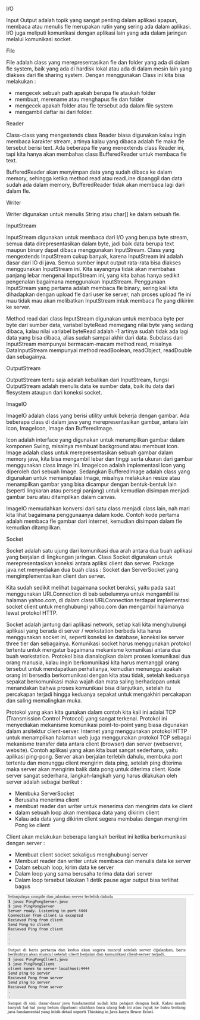 I/O

Input Output adalah topik yang sangat penting dalam aplikasi apapun, membaca atau menulis
fle merupakan rutin yang sering ada dalam aplikasi. I/O juga meliputi komunikasi dengan
aplikasi lain yang ada dalam jaringan melalui komunikasi socket. 

File

File adalah class yang merepresentasikan fle dan folder yang ada di dalam fle system, baik
yang ada di hardisk lokal atau ada di dalam mesin lain yang diakses dari fle sharing system.
Dengan menggunakan Class ini kita bisa melakukan :
- mengecek sebuah path apakah berupa fle ataukah folder 
- membuat, merename atau menghapus fle dan folder 
- mengecek apakah folder atau fle tersebut ada dalam file system 
- mengambil daftar isi dari folder.

Reader

Class-class yang mengextends class Reader biasa digunakan kalau ingin membaca karakter
stream, artinya kalau yang dibaca adalah fle maka fle tersebut berisi text. Ada beberapa fle
yang menextends class Reader ini, tapi kita hanya akan membahas class BufferedReader untuk
membaca fle text.

BufferedReader akan menyimpan data yang sudah dibaca ke dalam memory, sehingga ketika
method read atau readLine dipanggil dan data sudah ada dalam memory, BufferedReader tidak
akan membaca lagi dari dalam fle.

Writer

Writer digunakan untuk menulis String atau char[] ke dalam sebuah fle.

InputStream

InputStream digunakan untuk membaca dari I/O yang berupa byte stream, semua data
direpresentasikan dalam byte, jadi baik data berupa text maupun binary dapat dibaca
menggunakan InputStream.
Class yang mengextends InputStream cukup banyak, karena InputStream ini adalah dasar dari
IO di java. Semua sumber input output rata-rata bisa diakses menggunakan InputStream ini.
Kita sayangnya tidak akan membahas panjang lebar mengenai InputStream ini, yang kita
bahas hanya sedikit pengenalan bagaimana menggunakan InputStream.
Penggunaan InputStream yang pertama adalah membaca fle binary, sering kali kita
dihadapkan dengan upload fle dari user ke server, nah proses upload fle ini mau tidak mau
akan melibatkan InputStream intuk membaca fle yang dikirim ke server.

Method read dari class InputStream digunakan untuk membaca byte per byte dari sumber
data, variabel byteRead memegang nilai byte yang sedang dibaca, kalau nilai variabel
byteRead adalah -1 artinya sudah tidak ada lagi data yang bisa dibaca, alias sudah sampai
akhir dari data. Subclass dari InputStream mempunyai bermacam-macam method read,
misalnya DataInputStream mempunyai method readBoolean, readObject, readDouble dan
sebagainya.

OutputStream

OutputStream tentu saja adalah kebalikan dari InputStream, fungsi OutputStream adalah
menulis data ke sumber data, baik itu data dari flesystem ataupun dari koneksi socket.

ImageIO

ImageIO adalah class yang berisi utility untuk bekerja dengan gambar. Ada beberapa class di
dalam java yang merepresentasikan gambar, antara lain Icon, ImageIcon, Image dan
BufferedImage.

Icon adalah interface yang digunakan untuk menampilkan gambar dalam komponen Swing,
misalnya membuat background atau membuat icon. Image adalah class untuk merepresentasikan
sebuah gambar dalam memory java, kita bisa mengambil lebar dan tinggi serta ukuran dari
gambar menggunakan class Image ini. ImageIcon adalah implementasi Icon yang diperoleh dari
sebuah Image. 
Sedangkan BufferedImage adalah class yang digunakan untuk memanipulasi
Image, misalnya melakukan resize atau menampilkan gambar yang bisa dicampur dengan
bentuk-bentuk lain (seperti lingkaran atau persegi panjang) untuk kemudian disimpan menjadi
gambar baru atau ditampilkan dalam canvas.

ImageIO memudahkan konversi dari satu class menjadi class lain, nah mari kita lihat bagaimana
penggunaanya dalam kode. Contoh kode pertama adalah membaca fle gambar dari internet,
kemudian disimpan dalam fle kemudian ditampilkan.


Socket

Socket adalah satu ujung dari komunikasi dua arah antara dua buah aplikasi yang berjalan di
lingkungan jaringan. Class Socket digunakan untuk merepresentasikan koneksi antara apliksi
client dan server. Package java.net menyediakan dua buah class : Socket dan ServerSocket
yang mengimplementasikan client dan server.

Kita sudah sedikit melihat bagaimana socket beraksi, yaitu pada saat menggunakan
URLConnection di bab sebelumnya untuk mengambil isi halaman yahoo.com, di dalam class
URLConnection terdapat implementasi socket client untuk menghubungi yahoo.com dan
mengambil halamanya lewat protokol HTTP.

Socket adalah jantung dari aplikasi network, setiap kali kita menghubungi aplikasi yang
berada di server / workstation berbeda kita harus menggunakan socket ini, seperti koneksi ke
database, koneksi ke server three tier dan sebagainya.
Komunikasi socket harus menggunakan protokol tertentu untuk mengatur bagaimana
mekanisme komunikasi antara dua buah workstation. Protokol bisa dianalogikan dalam proses
komunikasi dua orang manusia, kalau ingin berkomunikasi kita harus memanggil orang
tersebut untuk mendapatkan perhatianya, kemudian menunggu apakah orang ini bersedia
berkomunikasi dengan kita atau tidak, setelah keduanya sepakat berkomunikasi maka wajah
dan mata saling berhadapan untuk menandakan bahwa proses komunikasi bisa dilanjutkan,
setelah itu percakapan terjadi hingga keduanya sepakat untuk mengakhiri percakapan dan
saling memalingkan muka.

Protokol yang akan kita gunakan dalam contoh kita kali ini adalai TCP (Transmission Control
Protocol) yang sangat terkenal. Protokol ini menyediakan mekanisme komunikasi point-to-point
yang biasa digunakan dalam arsitektur client-server. Internet yang menggunakan protokol
HTTP untuk menampilkan halaman web juga menggunakan protokol TCP sebagai mekanisme
transfer data antara client (browser) dan server (webserver, website).
Contoh aplikasi yang akan kita buat sangat sederhana, yaitu aplikasi ping-pong. Server akan
berjalan terlebih dahulu, membuka port tertentu dan menunggu client mengirim data ping,
setelah ping diterima maka server akan mengirim balik data pong untuk diterima client.
Kode server sangat sederhana, langkah-langkah yang harus dilakukan oleh server adalah
sebagai berikut :
- Membuka ServerSocket 
- Berusaha menerima client 
- membuat reader dan writer untuk menerima dan mengirim data ke client 
- dalam sebuah loop akan membaca data yang dikirim client 
- Kalau ada data yang dikirim client segera membalas dengan mengirim Pong ke client

Client akan melakukan beberapa langkah berikut ini ketika berkomunikasi dengan server :
- Membuat client socket sekaligus menghubungi server 
- Membuat reader dan writer untuk membaca dan menulis data ke server 
- Dalam sebuah loop, kirim data ke server 
- Dalam loop yang sama berusaha terima data dari server 
- Dalam loop tersebut lakukan 1 detik pause agar output bisa terlihat bagus

![img.png](img.png)